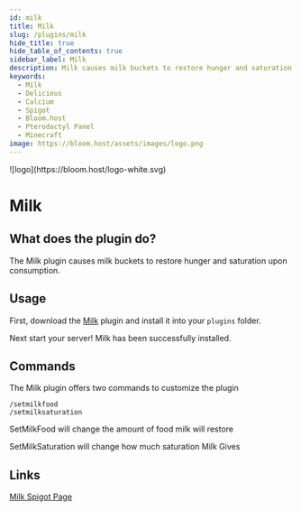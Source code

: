 ```yaml
---
id: milk
title: Milk
slug: /plugins/milk
hide_title: true
hide_table_of_contents: true
sidebar_label: Milk
description: Milk causes milk buckets to restore hunger and saturation upon consumption
keywords:
  - Milk
  - Delicious
  - Calcium
  - Spigot
  - Bloom.host
  - Pterodactyl Panel
  - Minecraft
image: https://bloom.host/assets/images/logo.png
---
```


<div class="text--center">
![logo](https://bloom.host/logo-white.svg)
<h1>Milk</h1>
</div>

## What does the plugin do?

The Milk plugin causes milk buckets to restore hunger and saturation upon consumption.

## Usage
First, download the [Milk](https://www.spigotmc.org/resources/milk.84531/) plugin and install it into your `plugins` folder.   

Next start your server! Milk has been successfully installed.

## Commands
The Milk plugin offers two commands to customize the plugin
```
/setmilkfood
/setmilksaturation
```
SetMilkFood will change the amount of food milk will restore

SetMilkSaturation will change how much saturation Milk Gives


## Links

[Milk Spigot Page](https://www.spigotmc.org/resources/milk.84531/)


